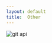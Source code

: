 ```yaml
---
layout: default
title:  Other
---
```

<img src="{{ site:url }}/images/git-api.png" alt="git api" />

